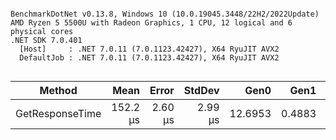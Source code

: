 ```

BenchmarkDotNet v0.13.8, Windows 10 (10.0.19045.3448/22H2/2022Update)
AMD Ryzen 5 5500U with Radeon Graphics, 1 CPU, 12 logical and 6 physical cores
.NET SDK 7.0.401
  [Host]     : .NET 7.0.11 (7.0.1123.42427), X64 RyuJIT AVX2
  DefaultJob : .NET 7.0.11 (7.0.1123.42427), X64 RyuJIT AVX2


```
| Method          | Mean     | Error   | StdDev  | Gen0    | Gen1   | Allocated |
|---------------- |---------:|--------:|--------:|--------:|-------:|----------:|
| GetResponseTime | 152.2 μs | 2.60 μs | 2.99 μs | 12.6953 | 0.4883 |  28.08 KB |

